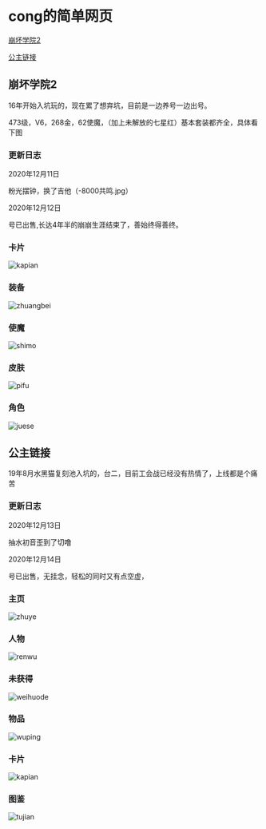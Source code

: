 # cong的简单网页

[崩坏学院2](#崩坏学院2)

[公主链接](#公主链接)

## 崩坏学院2

16年开始入坑玩的，现在累了想弃坑，目前是一边养号一边出号。

473级，V6，268金，62使魔，（加上未解放的七星红）基本套装都齐全，具体看下图

### 更新日志

2020年12月11日

粉光摆钟，换了吉他（-8000共鸣.jpg）

2020年12月12日

号已出售,长达4年半的崩崩生涯结束了，善始终得善终。

### 卡片

![kapian](images/bb卡片.jpg)

### 装备

![zhuangbei](images/bb装备.jpg)

### 使魔

![shimo](images/bb使魔.jpg)

### 皮肤

![pifu](images/bb皮肤.jpg)


### 角色

![juese](images/bb角色.jpg)

## 公主链接

19年8月水黑猫复刻池入坑的，台二，目前工会战已经没有热情了，上线都是个痛苦

### 更新日志

2020年12月13日

抽水初音歪到了切噜

2020年12月14日

号已出售，无挂念，轻松的同时又有点空虚，

### 主页

![zhuye](images/pcr主页.jpg)

### 人物

![renwu](images/pcr人物.jpg)

### 未获得

![weihuode](images/pcr未获得.jpg)

### 物品

![wuping](images/pcr物品.jpg)

### 卡片

![kapian](images/pcr卡片.png)

### 图鉴

![tujian](images/pcr图鉴.jpg)
